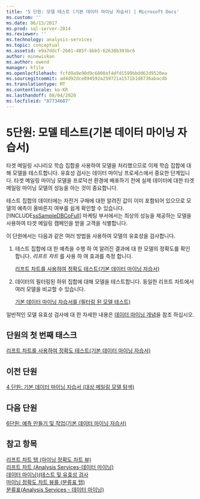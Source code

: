 ```yaml
---
title: '5 단원: 모델 테스트 (기본 데이터 마이닝 자습서) | Microsoft Docs'
ms.custom: ''
ms.date: 06/13/2017
ms.prod: sql-server-2014
ms.reviewer: ''
ms.technology: analysis-services
ms.topic: conceptual
ms.assetid: e9a7ddcf-2b01-485f-bbb5-62638b303bc6
author: minewiskan
ms.author: owend
manager: kfile
ms.openlocfilehash: fcfd9a9e90d9c6800af4dfd1599bbdd62d9520ea
ms.sourcegitcommit: ad4d92dce894592a259721a1571b1d8736abacdb
ms.translationtype: MT
ms.contentlocale: ko-KR
ms.lasthandoff: 08/04/2020
ms.locfileid: "87734687"
---
```

# <a name="lesson-5-testing-models-basic-data-mining-tutorial"></a>5단원: 모델 테스트(기본 데이터 마이닝 자습서)
  타겟 메일링 시나리오 학습 집합을 사용하여 모델을 처리했으므로 이제 학습 집합에 대해 모델을 테스트합니다. 유효성 검사는 데이터 마이닝 프로세스에서 중요한 단계입니다. 타겟 메일링 마이닝 모델을 프로덕션 환경에 배포하기 전에 실제 데이터에 대한 타겟 메일링 마이닝 모델의 성능을 아는 것이 중요합니다.  
  
 테스트 집합의 데이터에는 자전거 구매에 대한 알려진 값이 이미 포함되어 있으므로 모델의 예측이 올바른지 여부를 쉽게 확인할 수 있습니다. [!INCLUDE[ssSampleDBCoFull](../includes/sssampledbcofull-md.md)] 마케팅 부서에서는 최상의 성능을 제공하는 모델을 사용하여 타겟 메일링 캠페인을 받을 고객을 식별합니다.  
  
 이 단원에서는 다음과 같은 여러 방법을 사용하여 모델의 유효성을 검사합니다.  
  
1.  테스트 집합에 대 한 예측을 수행 하 여 알려진 결과에 대 한 모델의 정확도를 확인 합니다. *리프트 차트* 를 사용 하 여 효과를 측정 합니다.  
  
     [리프트 차트를 사용하여 정확도 테스트&#40;기본 데이터 마이닝 자습서&#41;](../../2014/tutorials/testing-accuracy-with-lift-charts-basic-data-mining-tutorial.md)  
  
2.  데이터의 필터링된 하위 집합에 대해 모델을 테스트합니다. 동일한 리프트 차트에서 여러 모델을 비교할 수 있습니다.  
  
     [기본 데이터 마이닝 자습서를 &#40;필터링 된 모델 테스트&#41;](../../2014/tutorials/testing-a-filtered-model-basic-data-mining-tutorial.md)  
  
 일반적인 모델 유효성 검사에 대 한 자세한 내용은 [데이터 마이닝 개념](../../2014/analysis-services/data-mining/data-mining-concepts.md)을 참조 하십시오.  
  
## <a name="first-task-in-lesson"></a>단원의 첫 번째 태스크  
 [리프트 차트를 사용하여 정확도 테스트&#40;기본 데이터 마이닝 자습서&#41;](../../2014/tutorials/testing-accuracy-with-lift-charts-basic-data-mining-tutorial.md)  
  
## <a name="previous-lesson"></a>이전 단원  
 [4 단원: 기본 데이터 마이닝 자습서 &#40;대상 메일링 모델 탐색&#41;](../../2014/tutorials/lesson-4-exploring-the-targeted-mailing-models-basic-data-mining-tutorial.md)  
  
## <a name="next-lesson"></a>다음 단원  
 [6단원: 예측 만들기 및 작업&#40;기본 데이터 마이닝 자습서&#41;](../../2014/tutorials/lesson-6-creating-and-working-with-predictions-basic-data-mining-tutorial.md)  
  
## <a name="see-also"></a>참고 항목  
 [리프트 차트 탭 &#40;마이닝 정확도 차트 뷰&#41;](../../2014/analysis-services/lift-chart-tab-mining-accuracy-chart-view.md)   
 [리프트 차트 &#40;Analysis Services-데이터 마이닝&#41;](../../2014/analysis-services/data-mining/lift-chart-analysis-services-data-mining.md)   
 [데이터 마이닝&#41;&#40;테스트 및 유효성 검사](../../2014/analysis-services/data-mining/testing-and-validation-data-mining.md)   
 [마이닝 정확도 차트 뷰를 &#40;분류표 탭&#41;](../../2014/analysis-services/classification-matrix-tab-mining-accuracy-chart-view.md)   
 [분류표&#40;Analysis Services - 데이터 마이닝&#41;](../../2014/analysis-services/data-mining/classification-matrix-analysis-services-data-mining.md)  
  
  
